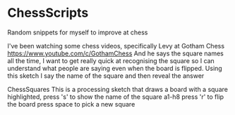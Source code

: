 # ChessScripts
Random snippets for myself to improve at chess

I've been watching some chess videos, specifically Levy at Gotham Chess https://www.youtube.com/c/GothamChess
And he says the square names all the time, I want to get really quick at recognising the square so I can understand what people are saying even when the board is flipped. Using this sketch I say the name of the square and then reveal the answer

ChessSquares
This is a processing sketch that draws a board with a square highlighted, 
press 's' to show the name of the square a1-h8 
press 'r' to flip the board
press space to pick a new square 
